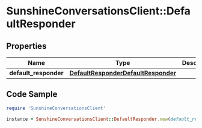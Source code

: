 # SunshineConversationsClient::DefaultResponder

## Properties

Name | Type | Description | Notes
------------ | ------------- | ------------- | -------------
**default_responder** | [**DefaultResponderDefaultResponder**](DefaultResponderDefaultResponder.md) |  | [optional] 

## Code Sample

```ruby
require 'SunshineConversationsClient'

instance = SunshineConversationsClient::DefaultResponder.new(default_responder: null)
```


